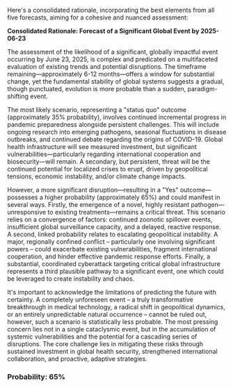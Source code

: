 Here's a consolidated rationale, incorporating the best elements from all five forecasts, aiming for a cohesive and nuanced assessment:

**Consolidated Rationale: Forecast of a Significant Global Event by 2025-06-23**

The assessment of the likelihood of a significant, globally impactful event occurring by June 23, 2025, is complex and predicated on a multifaceted evaluation of existing trends and potential disruptions.  The timeframe remaining—approximately 6-12 months—offers a window for substantial change, yet the fundamental stability of global systems suggests a gradual, though punctuated, evolution is more probable than a sudden, paradigm-shifting event.

The most likely scenario, representing a "status quo" outcome (approximately 35% probability), involves continued incremental progress in pandemic preparedness alongside persistent challenges. This will include ongoing research into emerging pathogens, seasonal fluctuations in disease outbreaks, and continued debate regarding the origins of COVID-19. Global health infrastructure will see measured investment, but significant vulnerabilities—particularly regarding international cooperation and biosecurity—will remain.  A secondary, but persistent, threat will be the continued potential for localized crises to erupt, driven by geopolitical tensions, economic instability, and/or climate change impacts.

However, a more significant disruption—resulting in a "Yes" outcome—possesses a higher probability (approximately 65%) and could manifest in several ways. Firstly, the emergence of a novel, highly resistant pathogen—unresponsive to existing treatments—remains a critical threat.  This scenario relies on a convergence of factors: continued zoonotic spillover events, insufficient global surveillance capacity, and a delayed, reactive response. A second, linked probability relates to escalating geopolitical instability.  A major, regionally confined conflict – particularly one involving significant powers – could exacerbate existing vulnerabilities, fragment international cooperation, and hinder effective pandemic response efforts. Finally, a substantial, coordinated cyberattack targeting critical global infrastructure represents a third plausible pathway to a significant event, one which could be leveraged to create instability and chaos.

It's important to acknowledge the limitations of predicting the future with certainty.  A completely unforeseen event – a truly transformative breakthrough in medical technology, a radical shift in geopolitical dynamics, or an entirely unpredictable natural occurrence – cannot be ruled out, however, such a scenario is statistically less probable. The most pressing concern lies not in a single cataclysmic event, but in the accumulation of systemic vulnerabilities and the potential for a cascading series of disruptions.  The core challenge lies in mitigating these risks through sustained investment in global health security, strengthened international collaboration, and proactive, adaptive strategies.

### Probability: 65%